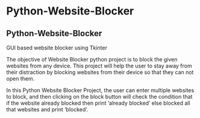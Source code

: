 # Python-Website-Blocker

## Python-Website-Blocker
GUI based website blocker using Tkinter

The objective of Website Blocker python project is to block the given websites from any device. This project will help the user to stay away from their distraction by blocking websites from their device so that they can not open them.

In this Python Website Blocker Project, the user can enter multiple websites to block, and then clicking on the block button will check the condition that if the website already blocked then print ‘already blocked’ else blocked all that websites and print ‘blocked’.
